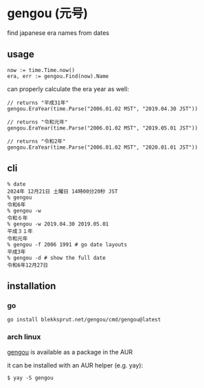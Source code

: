 # gengou (元号)

find japanese era names from dates

## usage

```
now := time.Time.now()
era, err := gengou.Find(now).Name
```

can properly calculate the era year as well:

```
// returns "平成31年"
gengou.EraYear(time.Parse("2006.01.02 MST", "2019.04.30 JST"))

// returns "令和元年"
gengou.EraYear(time.Parse("2006.01.02 MST", "2019.05.01 JST"))

// returns "令和2年"
gengou.EraYear(time.Parse("2006.01.02 MST", "2020.01.01 JST"))
```

## cli

```
% date
2024年 12月21日 土曜日 14時00分20秒 JST
% gengou
令和6年
% gengou -w
令和６年
% gengou -w 2019.04.30 2019.05.01
平成３１年
令和元年
% gengou -f 2006 1991 # go date layouts
平成3年
% gengou -d # show the full date
令和6年12月27日
```

## installation

### go

```
go install blekksprut.net/gengou/cmd/gengou@latest
```

### arch linux

[gengou](https://aur.archlinux.org/packages/gengou)
is available as a package in the AUR

it can be installed with an AUR helper (e.g. yay):
```
$ yay -S gengou
```

